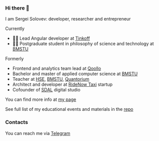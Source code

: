 ### Hi there 👋

I am Sergei Solovev: developer, researcher and entrepreneur

Currently
- 👨‍💻 Lead Angular developer at [Tinkoff](https://github.com/Tinkoff)
- 👨‍🎓 Postgraduate student in philosophy of science and technology at [BMSTU](https://bmstu.ru/)

Formerly 
- Frontend and analytics team lead at [Qoollo](https://github.com/qoollo)
- Bachelor and master of applied computer science at [BMSTU](https://bmstu.ru)
- Teacher at [HSE](https://hse.ru), [BMSTU](https://bmstu.ru), [Quantorium](https://roskvantorium.ru/)
- Architect and developer at [RideNow Taxi](https://ridenow.taxi/) startup
- Cofounder of [SDAL](https://sdal.pw/) digital studio

You can find more info at [my page](https://sergsol.dev/)

See full list of my educational events and materials in the [repo](https://github.com/solovevserg/studies)

### Contacts

You can reach me via [Telegram](https://t.me/sergsol)
